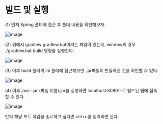 <h1> <strong> 빌드 및 실행 </strong> </h1>

(1) 먼저 Spring 폴더에 접근 후 폴더 내용을 확인해보자.

![image](https://user-images.githubusercontent.com/85156021/177086145-5ba9f11d-3e46-4860-9859-11774c14ec1b.png)

(2) 위에서 gradlew gradlew.bat이라는 파일이 있는데, window의 경우 ./gradlew.bat build 명령을 실행한다.

![image](https://user-images.githubusercontent.com/85156021/177086688-3706d2a3-6253-4107-8fbf-132497c05e30.png)

(3) 이후 build 폴더의 lib 폴더에 접근해보면 .jar파일이 만들어진 것을 확인할 수 있다.

![image](https://user-images.githubusercontent.com/85156021/177086387-d435e5ae-af64-4169-a999-73efbc84442e.png)

(4) 이후 java -jar (파일 이름).jar을 실행하면 localhost:8080으로 빌드된 웹에 접속할 수 있다.

![image](https://user-images.githubusercontent.com/85156021/177086585-01786a49-7669-4a9e-af54-9c19d7cfa57e.png)

만약 해당 포트 작업을 종료하고 싶다면 ctrl+c를 입력하면 된다.
